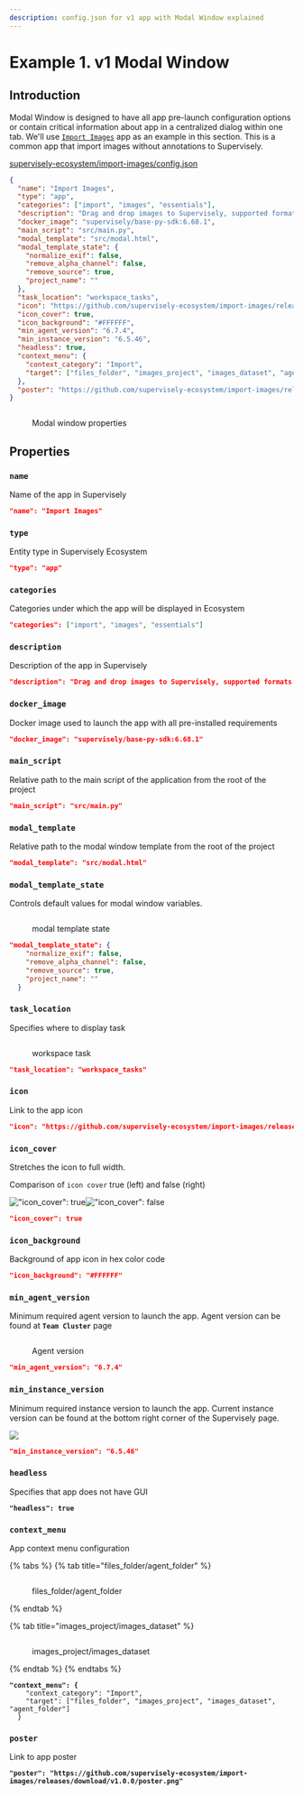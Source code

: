 ```yaml
---
description: config.json for v1 app with Modal Window explained
---
```


# Example 1. v1 Modal Window

## Introduction

Modal Window is designed to have all app pre-launch configuration options or contain critical information about app in a centralized dialog within one tab. We'll use [`Import Images`](https://ecosystem.supervise.ly/apps/import-images) app as an example in this section. This is a common app that import images without annotations to Supervisely.

[supervisely-ecosystem/import-images/config.json](https://github.com/supervisely-ecosystem/import-images/blob/master/config.json)

```json
{
  "name": "Import Images",
  "type": "app",
  "categories": ["import", "images", "essentials"],
  "description": "Drag and drop images to Supervisely, supported formats: .jpg, .jpeg, jpe, .mpo, .bmp, .png, .tiff, .tif, .webp, .nrrd",
  "docker_image": "supervisely/base-py-sdk:6.68.1",
  "main_script": "src/main.py",
  "modal_template": "src/modal.html",
  "modal_template_state": {
    "normalize_exif": false,
    "remove_alpha_channel": false,
    "remove_source": true,
    "project_name": ""
  },
  "task_location": "workspace_tasks",
  "icon": "https://github.com/supervisely-ecosystem/import-images/releases/download/v1.0.0/icon.png",
  "icon_cover": true,
  "icon_background": "#FFFFFF",
  "min_agent_version": "6.7.4",
  "min_instance_version": "6.5.46",
  "headless": true,
  "context_menu": {
    "context_category": "Import",
    "target": ["files_folder", "images_project", "images_dataset", "agent_folder"]
  },
  "poster": "https://github.com/supervisely-ecosystem/import-images/releases/download/v1.0.0/poster.png"
}
```

<figure><img src="../../../../.gitbook/assets/modal-props.png" alt=""><figcaption><p>Modal window properties</p></figcaption></figure>

## Properties

### `name`&#x20;

Name of the app in Supervisely

```json
"name": "Import Images"
```

### `type`

Entity type in Supervisely Ecosystem

```json
"type": "app"
```

### `categories`

Сategories under which the app will be displayed in Ecosystem

```json
"categories": ["import", "images", "essentials"]
```

### `description`

Description of the app in Supervisely

```json
"description": "Drag and drop images to Supervisely, supported formats: .jpg, .jpeg, jpe, .mpo, .bmp, .png, .tiff, .tif, .webp, .nrrd"
```

### `docker_image`

Docker image used to launch the app with all pre-installed requirements

```json
"docker_image": "supervisely/base-py-sdk:6.68.1"
```

### `main_script`

Relative path to the main script of the application from the root of the project

```json
"main_script": "src/main.py"
```

### `modal_template`

Relative path to the modal window template from the root of the project

```json
"modal_template": "src/modal.html"
```

### `modal_template_state`

Controls default values for modal window variables.

<figure><img src="../../../../.gitbook/assets/modal-state.png" alt=""><figcaption><p>modal template state</p></figcaption></figure>

```json
"modal_template_state": {
    "normalize_exif": false,
    "remove_alpha_channel": false,
    "remove_source": true,
    "project_name": ""
  }
```

### `task_location`

Specifies where to display task

<figure><img src="../../../../.gitbook/assets/workspace_task_modal.png" alt=""><figcaption><p>workspace task</p></figcaption></figure>

```json
"task_location": "workspace_tasks"
```

### `icon`

Link to the app icon

```json
"icon": "https://github.com/supervisely-ecosystem/import-images/releases/download/v1.0.0/icon.png"
```

### `icon_cover`

Stretches the icon to full width.

Comparison of `icon cover` true (left) and false (right)

!["icon\_cover": true](<../../../../.gitbook/assets/image (2) (2).png>)!["icon\_cover": false](<../../../../.gitbook/assets/image (1) (1) (1) (1) (1) (1) (1).png>)

```json
"icon_cover": true
```

### `icon_background`

Background of app icon in hex color code

```json
"icon_background": "#FFFFFF"
```

### `min_agent_version`

Minimum required agent version to launch the app. Agent version can be found at **`Team Cluster`** page

<figure><img src="../../../../.gitbook/assets/team cluster.png" alt=""><figcaption><p>Agent version</p></figcaption></figure>

```json
"min_agent_version": "6.7.4"
```

### `min_instance_version`

Minimum required instance version to launch the app. Current instance version can be found at the bottom right corner of the Supervisely page.

![](../../../../.gitbook/assets/instance\_ver.png)

```json
"min_instance_version": "6.5.46"
```

### `headless`

Specifies that app does not have GUI

<pre class="language-json"><code class="lang-json"><strong>"headless": true
</strong></code></pre>

### `context_menu`

App context menu configuration

{% tabs %}
{% tab title="files_folder/agent_folder" %}
<figure><img src="../../../../.gitbook/assets/context_folder.png" alt=""><figcaption><p>files_folder/agent_folder</p></figcaption></figure>
{% endtab %}

{% tab title="images_project/images_dataset" %}
<figure><img src="../../../../.gitbook/assets/context_project_ds.png" alt=""><figcaption><p>images_project/images_dataset</p></figcaption></figure>
{% endtab %}
{% endtabs %}

<pre class="language-json"><code class="lang-json"><strong>"context_menu": {
</strong>    "context_category": "Import",
    "target": ["files_folder", "images_project", "images_dataset", "agent_folder"]
  }
</code></pre>

### `poster`

Link to app poster

<pre class="language-json"><code class="lang-json"><strong>"poster": "https://github.com/supervisely-ecosystem/import-images/releases/download/v1.0.0/poster.png"
</strong></code></pre>
